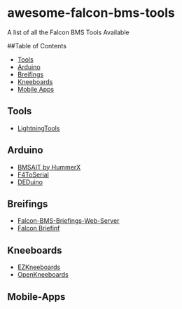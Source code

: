 # awesome-falcon-bms-tools
A list of all the Falcon BMS Tools Available

##Table of Contents
- [Tools](#tools)
- [Arduino](#arduino)
- [Breifings](#breifings)
- [Kneeboards](#kneeboards)
- [Mobile Apps](#mobile-apps)



## Tools 
- [LightningTools](https://github.com/lightningviper/lightningstools)


## Arduino
- [BMSAIT by HummerX](https://github.com/HummerX/BMSAIT)
- [F4ToSerial](https://f4toserial.com/)
- [DEDuino](https://github.com/uriba107/deduino)

## Breifings
- [Falcon-BMS-Briefings-Web-Server](https://github.com/MilKris666/Falcon-BMS-Briefings-Web-Server)
- [Falcon Briefinf](https://github.com/dglava/falcon-briefing)

## Kneeboards
- [EZKneeboards](https://forum.falcon-bms.com/topic/19901/ezboards-generate-kneeboards-flights-comms-stpts-weather-from-briefings)
- [OpenKneeboards](https://openkneeboard.com/)

## Mobile-Apps
